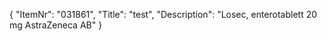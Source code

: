 {
  "ItemNr": "031861",
  "Title": "test",
  "Description": "Losec, enterotablett 20 mg AstraZeneca AB"
}